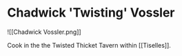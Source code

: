# Chadwick 'Twisting' Vossler

![[Chadwick Vossler.png]]

Cook in the the Twisted Thicket Tavern within [[Tiselles]].